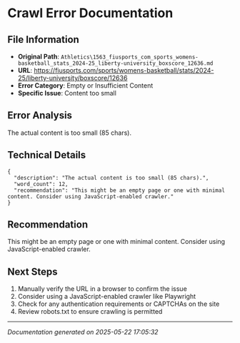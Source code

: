 # Crawl Error Documentation

## File Information
- **Original Path**: `Athletics\1563_fiusports_com_sports_womens-basketball_stats_2024-25_liberty-university_boxscore_12636.md`
- **URL**: https://fiusports.com/sports/womens-basketball/stats/2024-25/liberty-university/boxscore/12636
- **Error Category**: Empty or Insufficient Content
- **Specific Issue**: Content too small

## Error Analysis
The actual content is too small (85 chars).

## Technical Details
```
{
  "description": "The actual content is too small (85 chars).",
  "word_count": 12,
  "recommendation": "This might be an empty page or one with minimal content. Consider using JavaScript-enabled crawler."
}
```

## Recommendation
This might be an empty page or one with minimal content. Consider using JavaScript-enabled crawler.

## Next Steps
1. Manually verify the URL in a browser to confirm the issue
2. Consider using a JavaScript-enabled crawler like Playwright
3. Check for any authentication requirements or CAPTCHAs on the site
4. Review robots.txt to ensure crawling is permitted

---
*Documentation generated on 2025-05-22 17:05:32*
